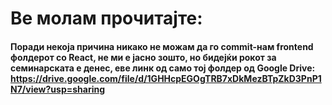 # Ве молам прочитајте:
#### Поради некоја причина никако не можам да го commit-нам **frontend** фолдерот со React, не ми е јасно зошто, но бидејќи рокот за семинарската е денес, еве линк од само тој фолдер од Google Drive: https://drive.google.com/file/d/1GHHcpEGOgTRB7xDkMezBTpZkD3PnP1N7/view?usp=sharing
